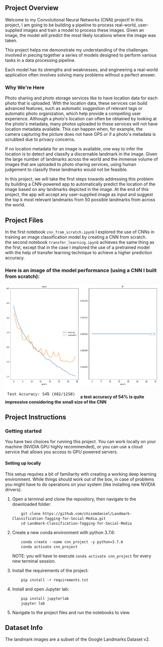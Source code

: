 ## Project Overview

Welcome to my Convolutional Neural Networks (CNN) project!
In this project, I am going to be building a pipeline to process real-world, user-supplied images and train a model to process these images.
Given an image, the model will predict the most likely locations where the image was taken.

This project helps me demonstrate my understanding of the challenges involved in piecing together a series of models designed to perform various tasks in a data processing pipeline. 

Each model has its strengths and weaknesses, and engineering a real-world application often involves solving many problems without a perfect answer.

### Why We're Here

Photo sharing and photo storage services like to have location data for each photo that is uploaded. With the location data, these services can build advanced features, such as automatic suggestion of relevant tags or automatic photo organization, which help provide a compelling user experience. Although a photo's location can often be obtained by looking at the photo's metadata, many photos uploaded to these services will not have location metadata available. This can happen when, for example, the camera capturing the picture does not have GPS or if a photo's metadata is scrubbed due to privacy concerns.

If no location metadata for an image is available, one way to infer the location is to detect and classify a discernable landmark in the image. Given the large number of landmarks across the world and the immense volume of images that are uploaded to photo sharing services, using human judgement to classify these landmarks would not be feasible.

In this project, we will take the first steps towards addressing this problem by building a CNN-powered app to automatically predict the location of the image based on any landmarks depicted in the image. At the end of this project, the app will accept any user-supplied image as input and suggest the top k most relevant landmarks from 50 possible landmarks from across the world.

## Project Files
In the first notebook `cnn_from_scratch.ipynb` I explored the use of CNNs in training an image classification model by creating a CNN from scratch.  
the second notebook `transfer_learning.ipynb` achieves the same thing as the first, except that in the case I implored the use of a pretrained model with the help of transfer learning technique to achieve a higher prediction accuracy.

### Here is an image of the model performance (using a CNN I built from scratch):
![model-performance](./static_images/download.png)
![performance-value](./static_images/accuracy.png)
__a test accuracy of 54% is quite impressive considering the small size of the CNN__

## Project Instructions

### Getting started

You have two choices for running this project. You can work locally on your machine (NVIDIA GPU highly recommended), or you can use a cloud service that allows you access to GPU powered servers.

#### Setting up locally

This setup requires a bit of familiarity with creating a working deep learning environment. While things should work out of the box, in case of problems you might have to do operations on your system (like installing new NVIDIA drivers).

1. Open a terminal and clone the repository, then navigate to the downloaded folder:
	
	```	
		git clone https://github.com/chisomdaniel/Landmark-Classification-Tagging-for-Social-Media.git
		cd Landmark-Classification-Tagging-for-Social-Media
	```
    
2. Create a new conda environment with python 3.7.6:

    ```
        conda create --name cnn_project -y python=3.7.6
        conda activate cnn_project
    ```
    
    NOTE: you will have to execute `conda activate cnn_project` for every new terminal session.
    
3. Install the requirements of the project:

    ```
        pip install -r requirements.txt
    ```

4. Install and open Jupyter lab:
	
	```
        pip install jupyterlab
		jupyter lab
	```
  
5. Navigate to the project files and run the notebooks to view.


## Dataset Info

The landmark images are a subset of the Google Landmarks Dataset v2.
